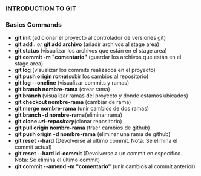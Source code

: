 ### INTRODUCTION TO GIT

### Basics Commands

- <Strong>git init </Strong>(adicionar el proyecto al controlador de versiones git)
- <Strong>git add .</Strong> <i>or</i> <Strong>git add archivo</Strong> (añadir archivos al stage area)
- <Strong>git status</Strong> (visualizar los archivos que están en el stage area)
- <Strong>git commit -m "comentario"</Strong> (guardar los archivos que están en el stage area)
- <Strong>git log</Strong> (visualizar los commits realizados en el proyecto)
- <Strong>git push origin <i>rama</i></Strong>(subir los cambios al repositorio)
- <Strong>git log --oneline</Strong> (visualizar commits y ramas)
- <Strong>git branch nombre-rama</Strong> (crear rama)
- <Strong>git branch </Strong>(visualizar ramas del proyecto y donde estamos ubicados)
- <Strong>git checkout nombre-rama</Strong> (cambiar de rama)
- <Strong>git merge nombre-rama</Strong> (unir cambios de dos ramas)
- <Strong>git branch -d nombre-rama</Strong>(eliminar rama)
- <Strong>git clone <i>uri-repository</i></Strong>(clonar repositorio)
- <Strong>git pull origin nombre-rama</Strong> (traer cambios de github)
- <Strong>git push origin -d nombre-rama</Strong> (eliminar una rama de github)
- <Strong>git reset --hard</Strong> (Devolverse al último commit. Nota: Se elimina el commit actual)
- <Strong>git reset --hard id-commit</Strong> (Devolverse a un commit en específico. Nota: Se elimina el último commit)
- <Strong>git commit --amend -m "comentario"</Strong> (unir cambios al commit anterior)